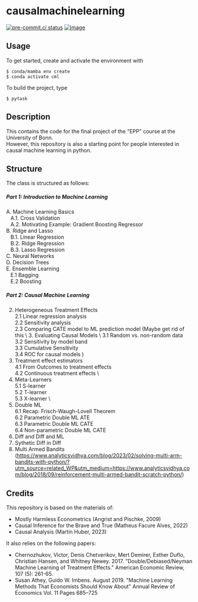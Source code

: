 # causalmachinelearning

[![pre-commit.ci status](https://results.pre-commit.ci/badge/github/maxmuellerecon/causalmachinelearning/main.svg)](https://results.pre-commit.ci/latest/github/maxmuellerecon/causalmachinelearning/main)
[![image](https://img.shields.io/badge/code%20style-black-000000.svg)](https://github.com/psf/black)

## Usage

To get started, create and activate the environment with
```console
$ conda/mamba env create
$ conda activate cml
```

To build the project, type
```console
$ pytask
```

## Description

This contains the code for the final project of the "EPP" course at the University of Bonn. \
However, this repository is also a starting point for people interested in causal machine learning in python.

## Structure

The class is structured as follows: 

##### Part 1: Introduction to Machine Learning 
 
A. Machine Learning Basics \
&nbsp;&nbsp; A.1. Cross Validation \
&nbsp;&nbsp; A.2. Motivating Example: Gradient Boosting Regressor \
B. Ridge and Lasso \
&nbsp;&nbsp; B.1. Linear Regression \
&nbsp;&nbsp; B.2. Ridge Regression \
&nbsp;&nbsp; B.3. Lasso Regression \
C. Neural Networks \
D. Decision Trees \
E. Ensemble Learning \
&nbsp;&nbsp; E.1 Bagging \
&nbsp;&nbsp; E.2 Boosting


##### Part 2: Causal Machine Learning 

2. Heterogeneous Treatment Effects \
    2.1 Linear regression analysis \
    2.2 Sensitivity analysis \
    2.3 Comparing CATE model to ML prediction model
(Maybe get rid of this \ 
    3. Evaluating Causal Models \ 
    3.1 Random vs. non-random data \
    3.2 Sensitivity by model band \
    3.3 Cumulative Sensitivity \
    3.4 ROC for causal models )
4. Treatment effect estimators \
    4.1 From Outcomes to treatment effects \
    4.2 Continuous treatment effects \
5. Meta-Learners \
    5.1 S-learner \
    5.2 T-learner \
    5.3 X-learner \
6. Double ML \
    6.1 Recap: Frisch-Waugh-Lovell Theorem \
    6.2 Parametric Double ML ATE \
    6.3 Parametric Double ML CATE \
    6.4 Non-parametric Double ML CATE
7. Diff and Diff and ML
8. Sythetic Diff in Diff
9. Multi Armed Bandits (https://www.analyticsvidhya.com/blog/2023/02/solving-multi-arm-bandits-with-python/?utm_source=related_WP&utm_medium=https://www.analyticsvidhya.com/blog/2018/09/reinforcement-multi-armed-bandit-scratch-python/)



## Credits

This repository is based on the materials of:
- Mostly Harmless Econometrics (Angrist and Pischke, 2009)
- Causal Inference for the Brave and True (Matheus Facure Alves, 2022)
- Causal Analysis (Martin Huber, 2023)

It also relies on the following papers:
- Chernozhukov, Victor, Denis Chetverikov, Mert Demirer, Esther Duflo, Christian Hansen, and Whitney Newey. 2017. "Double/Debiased/Neyman Machine Learning of Treatment Effects." American Economic Review, 107 (5): 261-65.
- Susan Athey, Guido W. Imbens. August 2019. "Machine Learning Methods That Economists Should Know About" Annual Review of Economics  Vol. 11 Pages 685–725


